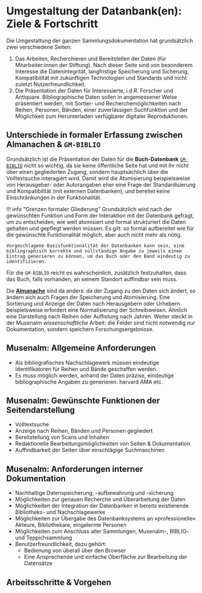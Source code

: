 # Umgestaltung der Datanbank(en): Ziele & Fortschritt
Die Umgestaltung der ganzen Sammlungsdokumentation hat grundsätzlich zwei verschiedene Seiten:

1. Das Arbeiten, Recherchieren und Bereitstellen der Daten (für Mitarbeiter:innen der Stiftung). Nach dieser Seite sind von besonderem Interesse die Datenintegrität, langfristige Speicherung und Sicherung, Kompatibilität mit zukünftigen Technologien und Standards und nicht zuletzt Nutzerfreundlichkeit.
2. Die Präsentation der Daten für Interessierte, i.d.R. Forscher und Antiquare. Bibliographische Daten sollen in angemessener Weise präsentiert werden, mit Sortier- und Recherchemöglichkeiten nach Reihen, Personen, Bänden, einer zuverlässigen Suchfunktion und der Möglichkeit zum Herunterladen verfügbarer digitaler Reproduktionen. 

## Unterschiede in formaler Erfassung zwischen Almanachen & `GM-BIBLIO`
Grundsätzlich ist die Präsentation der Daten für die **Buch-Datenbank** [`GM-BIBLIO`](3_Stand/2_biblio.md) nicht so wichtig, da sie keine öffentliche Seite hat und mit ihr nicht über einen gegliederten Zugang, sondern hauptsächlich über die Volltextsuche interagiert wird. Damit wird die Atomisierung beispielsweise von Herausgeber- oder Autorangaben eher eine Frage der Standardisierung und Kompatibilität (mit externen Datenbanken), und bereitet keine Einschränkungen in der Funktionalität.

!!! info "Grenzen formaler Gliederung"
    Grundsätzlich wird nach der gewünschten Funktion und Form der Interaktion mit der Datenbank gefragt, um zu entscheiden, wie weit atomisiert und formal strukturiert die Daten gehalten und gepflegt werden müssen. Es gilt: so formal aufbereitet wie für die gewünschte Funktionalität möglich, aber auch nicht mehr als nötig.

    Vorgeschlagene Basisfunktionalität der Datenbanken kann sein, eine bibliographisch korrekte und vollständige Angabe zu jeweils einem Eintrag generieren zu können, um das Buch oder den Band eindeutig zu identifizieren.

Für die `GM-BIBLIO` reicht es wahrscheinlich, zusätzlich festzuhalten, dass das Buch, falls vorhanden, an seinem Standort auffindbar sein muss.

Die [**Almanache**](3_Stand/1_Musenalmanache/1_allgemeines.md) sind da anders: da der Zugang zu den Daten sich ändert, so ändern sich auch Fragen der Speicherung und Atomisierung. Eine Sortierung und Anzeige der Daten nach Herausgebern oder Urhebern beispielsweise erfordert eine Normalisierung der Schreibweisen. Ähnlich eine Darstellung nach Reihen oder Auflistung nach Jahren. Weiter steckt in der Musenalm *wissenschaftliche* Arbeit: die Felder sind nicht notwendig nur Dokumentation, sondern speichern Forschungsergebnisse.

## Musenalm: Allgemeine Anforderungen
- Als bibliografisches Nachschlagewerk müssen eindeutige Identifikatoren für Reihen und Bände geschaffen werden.
- Es muss möglich werden, anhand der Daten präzise, eindeutige bibliographische Angaben zu generieren. <!-- TODO --> harvard AMA etc.

## Musenalm: Gewünschte Funktionen der Seitendarstellung
- Volltextsuche
- Anzeige nach Reihen, Bänden und Personen gegliedert
- Bereitstellung von Scans und Inhalten
- Redaktionelle Bearbeitungsmöglichkeiten von Seiten & Dokumentation
- Auffindbarkeit der Seiten über einschlägige Suchmaschinen

## Musenalm: Anforderungen interner Dokumentation
- Nachhaltige Datenspeicherung, -aufbewahrung und -sicherung
- Möglichkeiten zur genauen Recherche und Überarbeitung der Daten
- Möglichkeiten der Integration der Datenbanken in bereits existierende Bibliotheks- und Nachschlagewerke
- Möglichkeiten zur Übergabe des Datenbanksystems an »professionelle« Akteure, Bibliothekare, eingelernte Personen
- Möglichkeiten zum Anschluss aller Sammlungen, Musenalm-, BIBLIO- und Teppichsammlung
- Benutzerfreundlichkeit, dazu gehört:
    * Bedienung von überall über den Browser
    * Eine Ansprechende und einfache Oberfläche zur Bearbeitung der Datensätze

## Arbeitsschritte & Vorgehen

